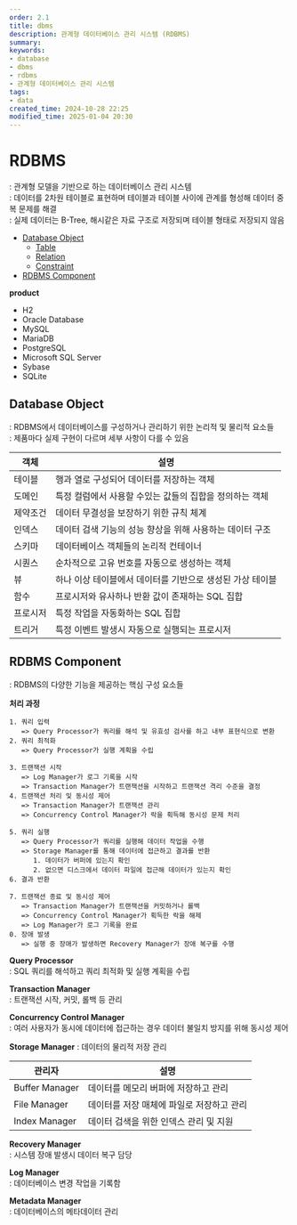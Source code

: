 ```yaml
---
order: 2.1
title: dbms
description: 관계형 데이터베이스 관리 시스템 (RDBMS)
summary:
keywords:
- database
- dbms
- rdbms
- 관계형 데이터베이스 관리 시스템
tags:
- data
created_time: 2024-10-28 22:25
modified_time: 2025-01-04 20:30
---
```


# RDBMS
: 관계형 모델을 기반으로 하는 데이터베이스 관리 시스템  
: 데이터를 2차원 테이블로 표현하며 테이블과 테이블 사이에 관계를 형성해 데이터 중복 문제를 해결  
: 실제 데이터는 B-Tree, 해시같은 자료 구조로 저장되며 테이블 형태로 저장되지 않음  

- [Database Object](#database-object)
  - [Table](#table)
  - [Relation](#relation)
  - [Constraint](#constraint)
- [RDBMS Component](#rdbms-component)


**product**
- H2
- Oracle Database
- MySQL
- MariaDB
- PostgreSQL
- Microsoft SQL Server
- Sybase
- SQLite



## Database Object
: RDBMS에서 데이터베이스를 구성하거나 관리하기 위한 논리적 및 물리적 요소들  
: 제품마다 실제 구현이 다르며 세부 사항이 다를 수 있음  

객체 | 설명
---|---
테이블 | 행과 열로 구성되어 데이터를 저장하는 객체
도메인 | 특정 컬럼에서 사용할 수있는 값들의 집합을 정의하는 객체
제약조건 | 데이터 무결성을 보장하기 위한 규칙 체계
인덱스 | 데이터 검색 기능의 성능 향상을 위해 사용하는 데이터 구조
스키마 | 데이터베이스 객체들의 논리적 컨테이너
시퀀스 | 순차적으로 고유 번호를 자동으로 생성하는 객체
뷰 | 하나 이상 테이블에서 데이터를 기반으로 생성된 가상 테이블
함수 | 프로시저와 유사하나 반환 값이 존재하는 SQL 집합
프로시저 | 특정 작업을 자동화하는 SQL 집합
트리거 | 특정 이벤트 발생시 자동으로 실행되는 프로시저



## RDBMS Component
: RDBMS의 다양한 기능을 제공하는 핵심 구성 요소들  

**처리 과정**
```
1. 쿼리 입력
   => Query Processor가 쿼리를 해석 및 유효성 검사를 하고 내부 표현식으로 변환
2. 쿼리 최적화
   => Query Processor가 실행 계획을 수립

3. 트랜잭션 시작
   => Log Manager가 로그 기록을 시작
   => Transaction Manager가 트랜잭션을 시작하고 트랜잭션 격리 수준을 결정
4. 트랜잭션 처리 및 동시성 제어
   => Transaction Manager가 트랜잭션 관리
   => Concurrency Control Manager가 락을 획득해 동시성 문제 처리

5. 쿼리 실행
   => Query Processor가 쿼리를 실행해 데이터 작업을 수행
   => Storage Manager를 통해 데이터에 접근하고 결과를 반환
      1. 데이터가 버퍼에 있는지 확인
      2. 없으면 디스크에서 데이터 파일에 접근해 데이터가 있는지 확인
6. 결과 반환

7. 트랜잭션 종료 및 동시성 제어
   => Transaction Manager가 트랜잭션을 커밋하거나 롤백
   => Concurrency Control Manager가 획득한 락을 해제
   => Log Manager가 로그 기록을 완료
0. 장애 발생
   => 실행 중 장애가 발생하면 Recovery Manager가 장애 복구를 수행
```


**Query Processor**  
: SQL 쿼리를 해석하고 쿼리 최적화 및 실행 계획을 수립  

**Transaction Manager**  
: 트랜잭션 시작, 커밋, 롤백 등 관리  

**Concurrency Control Manager**  
: 여러 사용자가 동시에 데이터에 접근하는 경우 데이터 불일치 방지를 위해 동시성 제어  

**Storage Manager**
: 데이터의 물리적 저장 관리

관리자 | 설명
---|---
Buffer Manager | 데이터를 메모리 버퍼에 저장하고 관리
File Manager   | 데이터를 저장 매체에 파일로 저장하고 관리
Index Manager  | 데이터 검색을 위한 인덱스 관리 및 지원

**Recovery Manager**  
: 시스템 장애 발생시 데이터 복구 담당  

**Log Manager**  
: 데이터베이스 변경 작업을 기록함  

**Metadata Manager**  
: 데이터베이스의 메타데이터 관리
